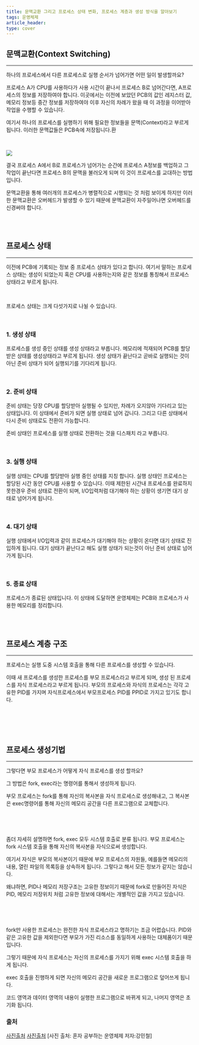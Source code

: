 ```yaml
---
title: 문맥교환 그리고 프로세스 상태 변화, 프로세스 계층과 생성 방식을 알아보기
tags: 운영체제
article_header:
type: cover
---
```


## 문맥교환(Context Switching)

---
하나의 프로세스에서 다른 프로세스로 실행 순서가 넘어가면 어떤 일이 발생할까요?

프로세스 A가 CPU를 사용하다가 사용 시간이 끝나서 프로세스 B로 넘어간다면, A프로세스의 정보를
저장하여야 합니다. 이곳에서는 이전에 보았던 PCB의 값인 레지스터 값, 메모리 정보등 중간 정보를 저장하여야
이후 자신의 차례가 왔을 때 이 과정을 이어받아 작업을 수행할 수 있습니다.

여기서 하나의 프로세스를 실행하기 위해 필요한 정보들을 문맥(Context)라고 부르게 됩니다.
이러한 문맥값들은 PCB속에 저장됩니다.환

<br>

![](https://raw.githubusercontent.com/jickDo/picture/master/OS/study/cp2/context_switching.png)


결국 프로세스 A에서 B로 프로세스가 넘어가는 순간에 프로세스 A정보를 백업하고 그작업이 끝난다면
프로세스 B의 문맥을 불러오게 되며 이 것이 프로세스를 교대하는 방법입니다.

문맥교환을 통해 여러개의 프로세스가 병렬적으로 시행되는 것 처럼 보이게 하지만 이러한 문맥교환은
오버헤드가 발생할 수 있기 때문에 문맥교환이 자주일어나면 오버헤드를 신경써야 합니다.

<br>
<br>

## 프로세스 상태

---

이전에 PCB에 기록되는 정보 중 프로세스 상태가 있다고 합니다. 여기서 말하는 프로세스 상태는 생성이 되었는지
혹은 CPU를 사용하는지와 같은 정보를 통칭해서 프로세스 상태라고 부르게 됩니다.

<br>

프로세스 상태는 크게 다섯가지로 나뉠 수 있습니다.

[](https://raw.githubusercontent.com/jickDo/picture/master/OS/study/cp2/process_state.png)

<br>

### 1. 생성 상태

프로세스를 생성 중인 상태를 생성 상태라고 부릅니다. 메모리에 적재되어 PCB를 할당받은 상태를 생성상태라고 부르게 됩니다.
생성 상태가 끝난다고 곧바로 실행되는 것이 아닌 준비 상태가 되어 실행되기를 기다리게 됩니다.

<br>

### 2. 준비 상태

준비 상태는 당장 CPU를 할당받아 실행될 수 있지만, 차례가 오지않아 기다리고 있는 상태입니다.
이 상태에서 준비가 되면 실행 상태로 넘어 갑니다. 그리고 다른 상태에서 다시 준비 상태로도 전환이 가능합니다.

준비 상태인 프로세스를 실행 상태로 전환하는 것을 디스패치 라고 부릅니다.

<br>

### 3. 실행 상태

실행 상태는 CPU를 할당받아 실행 중인 상태를 지칭 합니다. 실행 상태인 프로세스는 할당된 시간 동안 CPU를 사용할 수 있습니다.
이때 제한된 시간내 프로세스를 완료하지 못한경우 준비 상태로 전환이 되며, I/O입력처럼 대기해야 하는 상황이 생기면
대기 상태로 넘어가게 됩니다.

<br>

### 4. 대기 상태

실행 상태에서 I/O입력과 같이 프로세스가 대기해야 하는 상황이 온다면 대기 상태로 진입하게 됩니다.
대기 상태가 끝난다고 해도 실행 상태가 되는것이 아닌 준비 상태로 넘어가게 됩니다.

<br>

### 5. 종료 상태

프로세스가 종료된 상태입니다. 이 상태에 도달하면 운영체제는 PCB와 프로세스가 사용한 메모리를 정리합니다.

<br>
<br>

## 프로세스 계층 구조

---

프로세스는 실행 도중 시스템 호출을 통해 다른 프로세스를 생성할 수 있습니다.

이때 새 프로세스를 생성한 프로세스를 부모 프로세스라고 부르게 되며, 생성 된 프로세스를 자식 프로세스라고
부르게 됩니다.
부모의 프로세스와 자식의 프로세스는 각각 고유한 PID를 가지며 자식프로세스에서 부모프로세스 PID를 PPID로 가지고 있기도 합니다.

<br>

[](https://raw.githubusercontent.com/jickDo/picture/master/OS/study/cp2/process_layer.png)

<br>
<br>

## 프로세스 생성기법

---

그렇다면 부모 프로세스가 어떻게 자식 프로세스를 생성 할까요?

그 방법은 fork, exec라는 명령어를 통해서 생성하게 됩니다.

부모 프로세스는 fork를 통해 자신의 복사본을 자식 프로세스로 생성해내고, 그 복사본은 exec명령어를 통해
자신의 메모리 공간을 다른 프로그램으로 교체합니다.

<br>

[](https://raw.githubusercontent.com/jickDo/picture/master/OS/study/cp2/fork.png)

<br>

좀더 자세히 설명하면 fork, exec 모두 시스템 호출로 분류 됩니다.
부모 프로세스는 fork 시스템 호출을 통해 자신의 복사본을 자식으로써 생성합니다.

여기서 자식은 부모의 복사본이기 때문에 부모 프로세스의 자원들, 예를들면 메모리의 내용, 열린 파일의 목록등을
상속하게 됩니다. 그렇다고 해서 모든 정보가 같지는 않습니다.

왜냐하면, PID나 메모리 저장구조는 고유한 정보이기 때문에 fork로 만들어진 자식은 PID, 메모리 저장위치
처럼 고유한 정보에 대해서는 개별적인 값을 가지고 있습니다.

<br>

[](https://raw.githubusercontent.com/jickDo/picture/master/OS/study/cp2/exec.png)
<br>

fork만 사용한 프로세스는 완전한 자식 프로세스라고 명하기는 조금 어렵습니다.
PID와 같은 고유한 값을 제외한다면 부모가 가진 리소스를 동일하게 사용하는 대체품이기 때문입니다.

그렇기 때문에 자식 프로세스는 자신의 프로세스를 가지기 위해 exec 시스템 호출을 하게 됩니다.

exec 호출을 진행하게 되면 자신의 메모리 공간을 새로운 프로그램으로 덮어쓰게 됩니다.

코드 영역과 데이터 영역의 내용이 실행한 프로그램으로 바뀌게 되고, 나머지 영역은 초기화 됩니다.

### 출처
[사진출처](https://yoongrammer.tistory.com/53)
[사진출처](https://thebook.io/080367/0021/)
[사진 출처: 혼자 공부하는 운영체제 저자:강민철]

<br>
<br>
<br>
